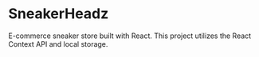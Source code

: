 # SneakerHeadz

E-commerce sneaker store built with React. This project utilizes the React Context API and local storage.
